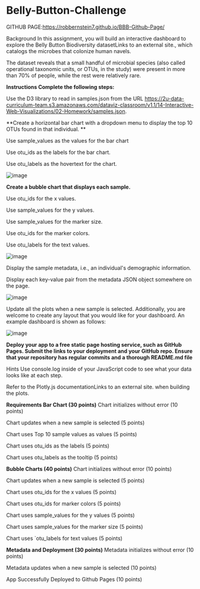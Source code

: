 # Belly-Button-Challenge

GITHUB PAGE:https://robbernstein7.github.io/BBB-Github-Page/


Background
In this assignment, you will build an interactive dashboard to explore the Belly Button Biodiversity datasetLinks to an external site., which catalogs the microbes that colonize human navels.

The dataset reveals that a small handful of microbial species (also called operational taxonomic units, or OTUs, in the study) were present in more than 70% of people, while the rest were relatively rare.

**Instructions
Complete the following steps:**

Use the D3 library to read in samples.json from the URL https://2u-data-curriculum-team.s3.amazonaws.com/dataviz-classroom/v1.1/14-Interactive-Web-Visualizations/02-Homework/samples.json.

**Create a horizontal bar chart with a dropdown menu to display the top 10 OTUs found in that individual.
**

Use sample_values as the values for the bar chart

Use otu_ids as the labels for the bar chart.

Use otu_labels as the hovertext for the chart.

![image](https://user-images.githubusercontent.com/119881903/230484770-6286d397-4ce0-4712-aa36-ccbebf109720.png)


**Create a bubble chart that displays each sample.**

Use otu_ids for the x values.

Use sample_values for the y values.

Use sample_values for the marker size.

Use otu_ids for the marker colors.

Use otu_labels for the text values.

![image](https://user-images.githubusercontent.com/119881903/230484838-31caef87-636b-4b08-bab5-b0ff6d7afaba.png)

Display the sample metadata, i.e., an individual's demographic information.

Display each key-value pair from the metadata JSON object somewhere on the page.

![image](https://user-images.githubusercontent.com/119881903/230484890-21eb81bb-51f4-498c-a457-7d414d4f024a.png)

Update all the plots when a new sample is selected. Additionally, you are welcome to create any layout that you would like for your dashboard. An example dashboard is shown as follows:

![image](https://user-images.githubusercontent.com/119881903/230484920-838182be-cfe0-40f4-ab48-6c3173ec27ba.png)

**Deploy your app to a free static page hosting service, such as GitHub Pages. Submit the links to your deployment and your GitHub repo. Ensure that your repository has regular commits and a thorough README.md file**

Hints
Use console.log inside of your JavaScript code to see what your data looks like at each step.

Refer to the Plotly.js documentationLinks to an external site. when building the plots.

**Requirements
Bar Chart (30 points)**
Chart initializes without error (10 points)

Chart updates when a new sample is selected (5 points)

Chart uses Top 10 sample values as values (5 points)

Chart uses otu_ids as the labels (5 points)

Chart uses otu_labels as the tooltip (5 points)

**Bubble Charts (40 points)**
Chart initializes without error (10 points)

Chart updates when a new sample is selected (5 points)

Chart uses otu_ids for the x values (5 points)

Chart uses otu_ids for marker colors (5 points)

Chart uses sample_values for the y values (5 points)

Chart uses sample_values for the marker size (5 points)

Chart uses `otu_labels for text values (5 points)

**Metadata and Deployment (30 points)**
Metadata initializes without error (10 points)

Metadata updates when a new sample is selected (10 points)

App Successfully Deployed to Github Pages (10 points)
